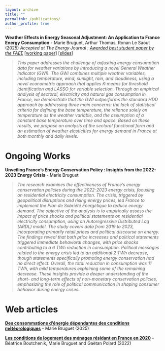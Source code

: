 ```yaml
---
layout: archive
title: ""
permalink: /publications/
author_profile: true
---
```






**Weather Effects in Energy Seasonal Adjustment: An Application to France Energy Consumption** - Marie Bruguet, Arthur Thomas, Ronan Le Saout (2025) *Accepted at The Energy Journal* ; [*Awarded best student paper by the FAEE*](https://www.faee.fr/fr/51-prix-de-l-aee.html) [[working paper](https://mbruguet.github.io/files/ej_bruguet.pdf)] [[slides](https://mbruguet.github.io/files/faee_bruguet.pdf)] 

>*This paper addresses the challenge of adjusting energy consumption data for weather variations by introducing a novel General Weather Indicator (GWI). The GWI combines multiple weather variables, including temperature, wind, sunlight, rain, and cloudiness, using a novel econometric approach that applies K-means for threshold identification and LASSO for variable selection. Through an empirical analysis of sectoral, electricity and natural gas consumption in France, we demonstrate that the GWI outperforms the standard HDD approach by addressing three main concerns: the lack of statistical
criteria for defining the base temperature, the reliance solely on temperature as the weather variable, and the assumption of a constant base temperature over time and space. Based on these results, we propose an analysis of the sectoral functional form and an estimation of weather elasticities for energy demand in France at both monthly and daily levels.*

# Ongoing Works
**Unveiling France’s Energy Conservation Policy : Insights from the 2022-2023 Energy Crisis** - Marie Bruguet
>*The research examines the effectiveness of France’s energy conservation policies during the 2022-2023 energy crisis, focusing on residential electricity consumption. The crisis, triggered by geopolitical disruptions and rising energy prices, led France to implement the Plan de Sobriété Énergétique to reduce energy demand.
The objective of the analysis is to empirically assess the impact of price shocks and political statements on residential electricity consumption, using an Autoregressive Distributed Lag (ARDL) model. The study covers data from 2019 to 2023, incorporating primarily retail prices and political discourse on energy.
The findings reveal that both price increases and political statements triggered immediate behavioral changes, with price shocks contributing to a 6 TWh reduction in consumption. Political messages related to the energy crisis led to an additional 2 TWh decrease, though statements specifically promoting energy conservation had no direct effect. Overall, the total reduction in consumption was 11 TWh, with mild temperatures explaining some of the remaining decrease.
These insights provide a deeper understanding of the short- and long-term effects of non-monetary conservation policies, emphasizing the role of political communication in shaping consumer behavior during energy crises.*

# Web articles
[**Des consommations d’énergie dépendantes des conditions météorologiques**](https://www.statistiques.developpement-durable.gouv.fr/des-consommations-denergie-dependantes-des-conditions-meteorologiques?rubrique=20&dossier=171) - Marie Bruguet (2025)

[**Les conditions de logement des ménages résidant en France en 2020**](https://www.statistiques.developpement-durable.gouv.fr/les-conditions-de-logement-des-menages-residant-en-france-en-2020?rubrique=54&dossier=1050) - Béatrice Boutchenik, Marie Bruguet and Gaëtan Polard (2022)
